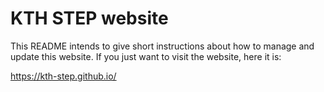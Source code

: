 # KTH STEP website

This README intends to give short instructions about how to manage and update
this website. If you just want to visit the website, here it is:

https://kth-step.github.io/



